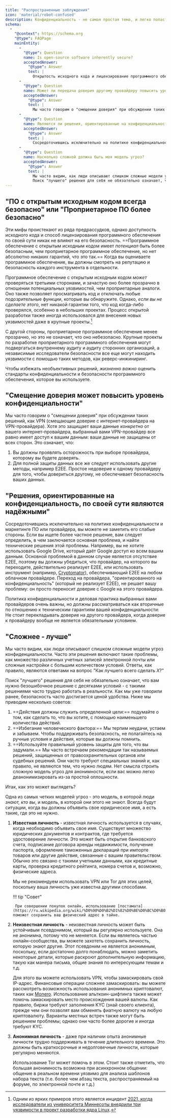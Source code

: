 ```yaml
---
title: "Распространенные заблуждения"
icon: 'material/robot-confused'
description: Конфиденциальность - не самая простая тема, и легко попасться на удочку маркетинговых заявлений и другой дезинформации.
schema:
  - 
    "@context": https://schema.org
    "@type": FAQPage
    mainEntity:
      - 
        "@type": Question
        name: Is open-source software inherently secure?
        acceptedAnswer:
          "@type": Answer
          text: |
            Открытость исходного кода и лицензирование программного обеспечения никак не влияют на его безопасность. ПО с открытым исходным кодом может быть потенциально более безопасным чем проприетарное, но нет абсолютно никакой гарантии, что это так. При оценке программного обеспечения следует обращать внимание на репутацию и безопасность каждой части в отдельности.
      - 
        "@type": Question
        name: Может ли передача доверия другому провайдеру повысить уровень конфиденциальности?
        acceptedAnswer:
          "@type": Answer
          text: |
            Мы часто говорим о "смещении доверия" при обсуждении таких решений, как VPN (смещающие доверие, которое вы возлагаете на своего интернет-провайдера, на провайдера VPN). Хотя это защищает ваши данные от вашего интернет-провайдера, выбранный вами VPN-провайдер по-прежнему имеет доступ к вашим данным: Ваши данные не защищены от всех сторон полностью.
      - 
        "@type": Question
        name: Являются ли решения, ориентированные на конфиденциальность, по своей сути надежными?
        acceptedAnswer:
          "@type": Answer
          text: |
            Сосредоточившись исключительно на политике конфиденциальности и маркетинге ПО или провайдера, вы можете не заметить его слабые стороны. Если вы ищете более частное решение, вам следует определить, в чем заключается основная проблема, и найти технические решения этой проблемы. Например, вы не хотите использовать Google Drive, который даёт Google доступ ко всем вашим данным. Основной проблемой в данном случае является отсутствие E2EE, поэтому вы должны убедиться, что провайдер, на которого вы переходите, действительно реализует E2EE, или использовать инструмент (например, Cryptomator), обеспечивающий E2EE на любом облачном провайдере. Переход на провайдера, "ориентированного на конфиденциальность" (который не реализует E2EE), не решает вашу проблему: он просто переносит доверие с Google на этого провайдера.
      - 
        "@type": Question
        name: Насколько сложной должна быть моя модель угроз?
        acceptedAnswer:
          "@type": Answer
          text: |
            Мы часто видим, как люди описывают слишком сложные модели угроз конфиденциальности. Часто эти решения включают такие проблемы, как множество различных учетных записей электронной почты или сложные настройки с большим количеством условий. Ответы, как правило, являются ответами на вопрос "Как лучшего всего сделать X?"
            Поиск "лучшего" решения для себя не обязательно означает, что вам нужно безошибочное решение с десятками условий - с такими решениями часто трудно работать в реальности. Как мы уже говорили ранее, безопасность часто достигается ценой удобства.
---
```


## "ПО с открытым исходным кодом всегда безопасно" или "Проприетарное ПО более безопасно"

Эти мифы проистекают из ряда предрассудков, однако доступность исходного кода и способ лицензирования программного обеспечения по своей сути никак не влияют на его безопасность. ==Программное обеспечение с открытым исходным кодом имеет *потенциал* быть более безопасным, чем проприетарное программное обеспечение, но нет абсолютно никаких гарантий, что это так.== Когда вы оцениваете программное обеспечение, вы должны смотреть на репутацию и безопасность каждого инструмента в отдельности.

Программное обеспечение с открытым исходным кодом *может* проверяться третьими сторонами, и зачастую оно более прозрачно в отношении потенциальных уязвимостей, чем проприетарные аналоги. Оно также позволяет просматривать код и отключать любые подозрительные функции, которые вы обнаружите. Однако, *если вы не сделаете этого*, нет никакой гарантии того, что код когда-либо проверялся, особенно в небольших проектах. Процесс открытой разработки также иногда использовался для внесения новых уязвимостей даже в крупные проекты.[^1]

С другой стороны, проприетарное программное обеспечение менее прозрачно, но это не означает, что оно небезопасно. Крупные проекты по разработке проприетарного программного обеспечения могут подвергаться внутреннему аудиту и аудиту сторонних организаций, а независимые исследователи безопасности все еще могут находить уязвимости с помощью таких методов, как реверс-инжиниринг.

Чтобы избежать необъективных решений, *жизненно важно* оценить стандарты конфиденциальности и безопасности программного обеспечения, которое вы используете.

## "Смещение доверия может повысить уровень конфиденциальности"

Мы часто говорим о "смещении доверия" при обсуждении таких решений, как VPN (смещающие доверие с интернет-провайдера на VPN-провайдера). Хотя это защищает ваши данные *конкретно* от вашего интернет-провайдера, выбранный вами VPN-провайдер все равно имеет доступ к вашим данным: ваши данные не защищены от всех сторон. Это означает, что:

1. Вы должны проявлять осторожность при выборе провайдера, которому вы будете доверять.
2. Для полной защиты данных все же следует использовать другие методы, например E2EE. Простое недоверие к одному провайдеру для того, чтобы довериться другому, не обеспечивает безопасность ваших данных.

## "Решения, ориентированные на конфиденциальность, по своей сути являются надёжными"

Сосредоточившись исключительно на политике конфиденциальности и маркетинге ПО или провайдера, вы можете не заметить его слабые стороны. Если вы ищете более частное решение, вам следует определить, в чем заключается основная проблема, и найти технические решения этой проблемы. Например, вы не хотите использовать Google Drive, который даёт Google доступ ко всем вашим данным. Основной проблемой в данном случае является отсутствие E2EE, поэтому вы должны убедиться, что провайдер, на которого вы переходите, действительно реализует E2EE, или использовать инструмент (например, [Cryptomator](../encryption.md#cryptomator-cloud)), обеспечивающий E2EE на любом облачном провайдере. Переход на провайдера, "ориентированного на конфиденциальность" (который не реализует E2EE), не решает вашу проблему: он просто переносит доверие с Google на этого провайдера.

Политика конфиденциальности и деловая практика выбранных вами провайдеров очень важны, но должны рассматриваться как вторичные по отношению к техническим гарантиям вашей конфиденциальности: Не стоит перекладывать доверие на другого провайдера, когда доверие к провайдеру вообще не является обязательным условием.

## "Сложнее - лучше"

Мы часто видим, как люди описывают слишком сложные модели угроз конфиденциальности. Часто эти решения включают такие проблемы, как множество различных учетных записей электронной почты или сложные настройки с большим количеством условий. Ответы, как правило, являются ответами на вопрос "Как лучшего всего сделать *X*?"

Поиск "лучшего" решения для себя не обязательно означает, что вам нужно безошибочное решение с десятками условий - с такими решениями часто трудно работать в реальности. Как мы уже говорили ранее, безопасность часто достигается ценой удобства. Ниже мы приводим несколько советов:

1. ==Действия должны служить определенной цели:== подумайте о том, как сделать то, что вы хотите, с помощью наименьшего количества действий.
2. ==Избегание человеческого фактора:== Мы терпим неудачи, устаем и забываем. Чтобы поддерживать безопасность, не полагайтесь на ручные условия и действия, которые вы должны помнить.
3. ==Используйте правильный уровень защиты для того, что вы задумали.== Мы часто встречаем рекомендации так называемых решений, защищенных от правоохранительных органов или судебных решений. Они часто требуют специальных знаний и, как правило, не являются тем, что нужно людям. Нет смысла строить сложную модель угроз для анонимности, если вас можно легко деанонимизировать из-за простой оплошности.

Итак, как это может выглядеть?

Одна из самых четких моделей угроз - это модель, в которой люди *знают, кто вы*, и модель, в которой они этого не знают. Всегда будут ситуации, когда вы должны объявить свое юридическое имя, а есть такие, где это не нужно.

1. **Известная личность** - известная личность используется в случаях, когда необходимо объявить свое имя. Существует множество юридических документов и контрактов, где требуется удостоверение личности. Это может быть открытие банковского счета, подписание договора аренды недвижимости, получение паспорта, оформление таможенных деклараций при импорте товаров или другие действия, связанные с вашим правительством. Обычно это связано с такими учетными данными, как кредитные карты, проверка кредитного рейтинга, номера счетов и, возможно, физические адреса.

    Мы не рекомендуем использовать VPN или Tor для этих целей, поскольку ваша личность уже известна другими способами.

    !!! tip "Совет"
   
        При совершении покупок онлайн, использование [постамата](https://ru.wikipedia.org/wiki/%D0%90%D0%B2%D1%82%D0%BE%D0%BC%D0%B0%D1%82%D0%B8%D0%B7%D0%B8%D1%80%D0%BE%D0%B2%D0%B0%D0%BD%D0%BD%D0%B0%D1%8F_%D0%BF%D0%BE%D1%87%D1%82%D0%BE%D0%B2%D0%B0%D1%8F_%D1%81%D1%82%D0%B0%D0%BD%D1%86%D0%B8%D1%8F) поможет сохранить ваш физический адрес в тайне.

2. **Неизвестная личность** - неизвестная личность может быть устойчивым псевдонимом, который вы регулярно используете. Она не анонимна, потому что не меняется. Если вы являетесь частью онлайн-сообщества, вы можете захотеть сохранить личность, которую знают другие. Этот псевдоним не является анонимным, поскольку, если достаточно долго понаблюдать, можно заметить некоторые детали, которые раскроют дополнительную информацию, такую как манера письма, общие знания по интересующим темам и т.д.

    Для этого вы можете использовать VPN, чтобы замаскировать свой IP-адрес. Финансовые операции сложнее замаскировать: вы можете рассмотреть возможность использования анонимных криптовалют, таких как [Monero](https://www.getmonero.org/). Использование альткоин-шифтинга также может помочь замаскировать место происхождения вашей валюты. Как правило, биржи требуют заполнения KYC (знай своего клиента), прежде чем они позволят вам обменять фиатную валюту на любую криптовалюту. Варианты местных встреч также могут быть решением проблемы; однако они часто более дорогие и иногда требуют KYC.

3. **Анонимная личность** - даже при наличии опыта анонимные личности трудно поддерживать в течение длительного времени. Это должны быть краткосрочные и недолговечные личности, которые регулярно меняются.

    Использование Tor может помочь в этом. Стоит также отметить, что большая анонимность возможна при асинхронном общении: общение в реальном времени уязвимо для анализа шаблонов набора текста (т.е. более чем абзац текста, распространяемый на форуме, по электронной почте и т.д.)

[^1]: Одним из ярких примеров этого является инцидент [2021, когда исследователи из университета Миннесоты внедрили три уязвимости в проект разработки ядра Linux](https://cse.umn.edu/cs/linux-incident).
